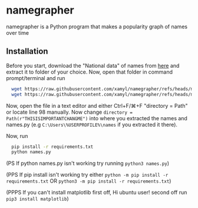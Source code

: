 # namegrapher
namegrapher is a Python program that makes a popularity graph of names over time




## Installation

Before you start, download the "National data" of names from [here](https://www.ssa.gov/oact/babynames/limits.html) and extract it to folder of your choice. Now, open that folder in command prompt/terminal and run
```bash
  wget https://raw.githubusercontent.com/xamyl/namegrapher/refs/heads/main/names.py
  wget https://raw.githubusercontent.com/xamyl/namegrapher/refs/heads/main/requirements.txt
```
Now, open the file in a text editor and either Ctrl+F/⌘+F "directory = Path" or locate line 98 manually. 
Now change `directory = Path(r"THISISIMPORTANTCHANGME")` into where you extracted the names and names.py (e.g `C:\Users\%USERPROFILE%\names` if you extracted it there).

Now, run
```bash
  pip install -r requirements.txt
  python names.py
```
(PS If python names.py isn't working try running `python3 names.py`)

(PPS If pip install isn't working try either `python -m pip install -r requirements.txt` OR `python3 -m pip install -r requirements.txt`)

(PPPS If you can't install matplotlib first off, Hi ubuntu user! second off run `pip3 install matplotlib`)
